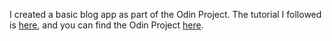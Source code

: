 I created a basic blog app as part of the Odin Project. The tutorial I followed is [here](http://tutorials.jumpstartlab.com/projects/blogger.html), and you can find the Odin Project [here](http://theodinproject.com).